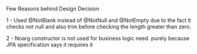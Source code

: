 Few Reasons behind Design Decision 

1 - Used @NotBlank instead of @NotNull and @NotEmpty due to the fact it checks not null
    and also trim before checking the length greater than zero.

2 - Noarg constructor is not used for business logic need. purely because JPA specification
    says it requires it